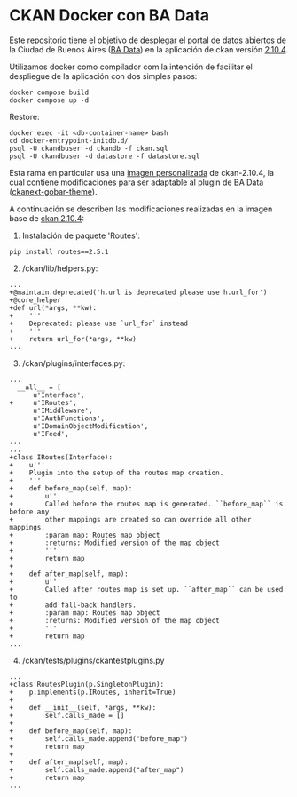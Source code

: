 # CKAN Docker con BA Data
Este repositorio tiene el objetivo de desplegar el portal de datos abiertos de la Ciudad de Buenos Aires ([BA Data](https://data.buenosaires.gob.ar/)) en la aplicación de ckan versión [2.10.4](https://github.com/ckan/ckan/releases/tag/ckan-2.10.4).

Utilizamos docker como compilador com la intención de facilitar el despliegue de la aplicación con dos simples pasos:

    docker compose build
    docker compose up -d

Restore:

    docker exec -it <db-container-name> bash
    cd docker-entrypoint-initdb.d/
    psql -U ckandbuser -d ckandb -f ckan.sql
    psql -U ckandbuser -d datastore -f datastore.sql

Esta rama en particular usa una [imagen personalizada](https://hub.docker.com/repository/docker/ddecampos/ckan-2.10.4/general) de ckan-2.10.4, la cual contiene modificaciones para ser adaptable al plugin de BA Data ([ckanext-gobar-theme](https://github.com/datosgcba/ckanext-gobar-theme/tree/develop)).

A continuación se describen las modificaciones realizadas en la imagen base de [ckan 2.10.4](https://hub.docker.com/layers/ckan/ckan-base/2.10.4/images/sha256-3728a4d27fc18dfb41216423d220f67c492dc125c98c3ca99d29dc670885056f?context=explore):

1. Instalación de paquete 'Routes':
```
pip install routes==2.5.1
```

2. /ckan/lib/helpers.py:
```
...
+@maintain.deprecated('h.url is deprecated please use h.url_for')
+@core_helper
+def url(*args, **kw):
+    '''
+    Deprecated: please use `url_for` instead
+    '''
+    return url_for(*args, **kw)
...
```

3. /ckan/plugins/interfaces.py:
```
...
  __all__ = [
      u'Interface',
+     u'IRoutes',
      u'IMiddleware',
      u'IAuthFunctions',
      u'IDomainObjectModification',
      u'IFeed',
...
...
+class IRoutes(Interface):
+    u'''
+    Plugin into the setup of the routes map creation.
+    '''
+    def before_map(self, map):
+        u'''
+        Called before the routes map is generated. ``before_map`` is before any
+        other mappings are created so can override all other mappings.
+        :param map: Routes map object
+        :returns: Modified version of the map object
+        '''
+        return map
+
+    def after_map(self, map):
+        u'''
+        Called after routes map is set up. ``after_map`` can be used to
+        add fall-back handlers.
+        :param map: Routes map object
+        :returns: Modified version of the map object
+        '''
+        return map
...
```
4. /ckan/tests/plugins/ckantestplugins.py
```
...
+class RoutesPlugin(p.SingletonPlugin):
+    p.implements(p.IRoutes, inherit=True)
+
+    def __init__(self, *args, **kw):
+        self.calls_made = []
+
+    def before_map(self, map):
+        self.calls_made.append("before_map")
+        return map
+
+    def after_map(self, map):
+        self.calls_made.append("after_map")
+        return map
...
```